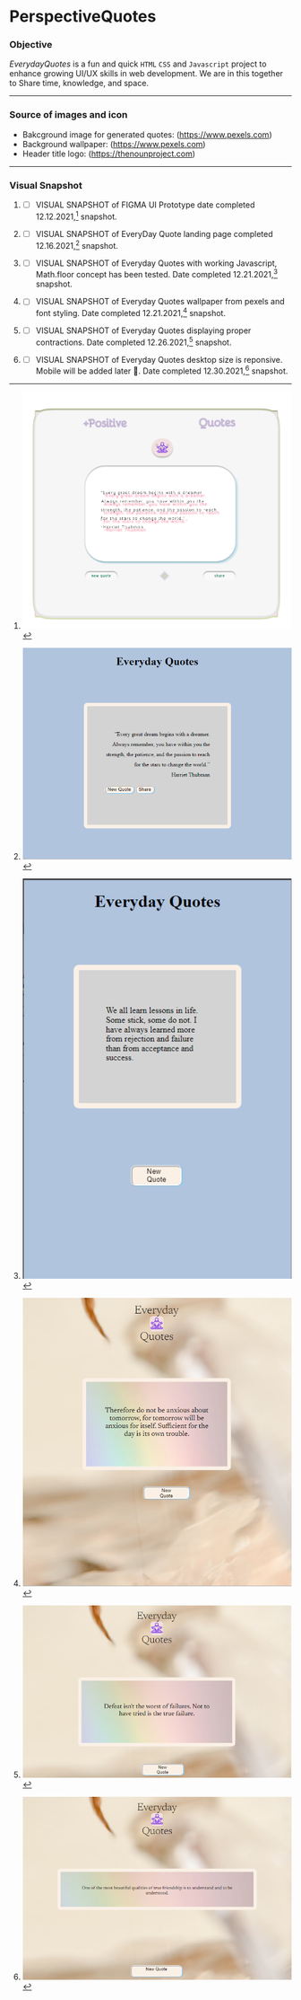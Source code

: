 # PerspectiveQuotes

### Objective

*EverydayQuotes* is a fun and quick <code>HTML</code> <code>CSS</code> and <code>Javascript</code> project to enhance growing UI/UX skills in web development. 
We are in this together to Share time, knowledge, and space.

---
### Source of images and icon
- Bakcground image for generated quotes: (https://www.pexels.com)
- Background wallpaper: (https://www.pexels.com)
- Header title logo: (https://thenounproject.com)

---
### Visual Snapshot

1. - [ ] VISUAL SNAPSHOT of FIGMA UI Prototype date completed 12.12.2021,[^1] snapshot.
[^1]: ![UI snapshot](https://github.com/TWOdunlami/PerspectiveQuotes/blob/localdev/images/figma.png)
2. - [ ] VISUAL SNAPSHOT of EveryDay Quote landing page completed 12.16.2021,[^2] snapshot.
[^2]: ![UI snapshot](https://github.com/TWOdunlami/PerspectiveQuotes/blob/localdev/images/snapshot12162021.png)
3. - [ ] VISUAL SNAPSHOT of Everyday Quotes with working Javascript, Math.floor concept has been tested. Date completed 12.21.2021,[^3] snapshot.
[^3]: ![UI snapshot](https://github.com/TWOdunlami/PerspectiveQuotes/blob/localdev/images/snapshot12212021.png)
4. - [ ] VISUAL SNAPSHOT of Everyday Quotes wallpaper from pexels and font styling. Date completed 12.21.2021,[^4] snapshot.
[^4]: ![UI snapshot](https://github.com/TWOdunlami/PerspectiveQuotes/blob/localdev/images/snapshot12232021.png)
5. - [ ] VISUAL SNAPSHOT of Everyday Quotes displaying proper contractions. Date completed 12.26.2021,[^5] snapshot.
[^5]: ![UI snapshot](https://github.com/TWOdunlami/PerspectiveQuotes/blob/localdev/images/snapshot12262021.png)
6. - [ ] VISUAL SNAPSHOT of Everyday Quotes desktop size is reponsive. Mobile will be added later 🔄. Date completed 12.30.2021,[^6] snapshot.
[^6]: ![UI snapshot](https://github.com/TWOdunlami/PerspectiveQuotes/blob/localdev/images/snapshot12302021.png)